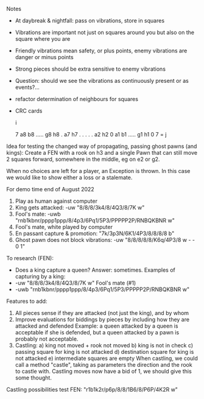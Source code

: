 Notes
- At daybreak & nightfall: pass on vibrations, store in squares
- Vibrations are important not just on squares around you but also on the square where you are
- Friendly vibrations mean safety, or plus points, enemy vibrations are danger or minus points
- Strong pieces should be extra sensitive to enemy vibrations

- Question: should we see the vibrations as continuously present or as events?...
- refactor determination of neighbours for squares
- CRC cards

   i

   7  a8 b8  ..... g8 h8
   .  a7              h7
   .
   .
   .
   .
   .  a2              h2
   0  a1 b1  ..... g1 h1
      0               7  = j

Idea for testing the changed way of propagating, passing ghost pawns (and kings):
Create a FEN with a rook on h3 and a single Pawn that can still move 2 squares forward,
somewhere in the middle, eg on e2 or g2.

When no choices are left for a player, an Exception is thrown. In this case we would like to show either a loss or a stalemate.

For demo time end of August 2022
  1. Play as human against computer
  2. King gets attacked: -uw "8/8/8/3k4/8/4Q3/8/7K w"
  3. Fool's mate: -uwb "rnb1kbnr/pppp1ppp/8/4p3/6Pq1/5P3/PPPPP2P/RNBQKBNR w"
  4. Fool's mate, white played by computer
  5. En passant capture & promotion: "7k/3p3N/6K1/4P3/8/8/8/8 b"
  6. Ghost pawn does not block vibrations: -uw "8/8/8/8/8/K6q/4P3/8 w - - 0 1"
  
To research (FEN):
  - Does a king capture a queen? Answer: sometimes.
Examples of capturing by a king:
  - -uw "8/8/8/3k4/8/4Q3/8/7K w"
Fool's mate (#1)
  - -uwb "rnb1kbnr/pppp1ppp/8/4p3/6Pq1/5P3/PPPPP2P/RNBQKBNR w"

Features to add:
  1. All pieces sense if they are attacked (not just the king), and by whom
  2. Improve evaluations for biddings by pieces by including how they are attacked and defended
Example: a queen attacked by a queen is acceptable if she is defended, but a queen attacked by a pawn is probably not acceptable.
  3. Castling: 
        a) king not moved + rook not moved
        b) king is not in check
        c) passing square for king is not attacked
        d) destination square for king is not attacked
        e) intermediate squares are empty
  When castling, we could call a method "castle", taking as parameters the direction and the rook to castle with.
  Castling moves now have a bid of 1, we should give this some thought.

Castling possibilities test FEN: "r1b1k2r/p6p/8/8/1B6/8/P6P/4K2R w"